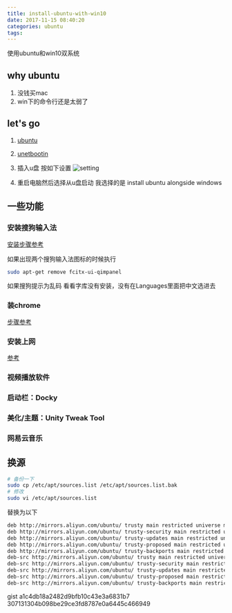```yaml
---
title: install-ubuntu-with-win10
date: 2017-11-15 08:40:20
categories: ubuntu
tags:
---
```

使用ubuntu和win10双系统
<!--more-->
## why ubuntu
1. 没钱买mac
2. win下的命令行还是太弱了

## let's go

1. [ubuntu](https://www.ubuntu.com/download/desktop)

2. [unetbootin](https://unetbootin.github.io/)

3. 插入u盘 按如下设置
![setting](http://ou7k0sem6.bkt.clouddn.com/blog/171115/l0hh4KHd3A.png?imageslim)

4. 重启电脑然后选择从u盘启动
我选择的是 install ubuntu alongside windows

## 一些功能

### 安装搜狗输入法

[安装步骤参考](http://blog.topspeedsnail.com/archives/6955)

如果出现两个搜狗输入法图标的时候执行

```bash
sudo apt-get remove fcitx-ui-qimpanel
```
如果搜狗提示为乱码 看看字库没有安装，没有在Languages里面把中文选进去
### 装chrome

[步骤参考](http://www.linuxidc.com/Linux/2016-05/131096.htm)

### 安装上网
[参考](https://github.com/shadowsocks/shadowsocks-libev)

### 视频播放软件

### 启动栏：Docky

### 美化/主题：Unity Tweak Tool

### 网易云音乐

## 换源

```bash
# 备份一下
sudo cp /etc/apt/sources.list /etc/apt/sources.list.bak
# 修改
sudo vi /etc/apt/sources.list

```
替换为以下
```bash
deb http://mirrors.aliyun.com/ubuntu/ trusty main restricted universe multiverse
deb http://mirrors.aliyun.com/ubuntu/ trusty-security main restricted universe multiverse
deb http://mirrors.aliyun.com/ubuntu/ trusty-updates main restricted universe multiverse
deb http://mirrors.aliyun.com/ubuntu/ trusty-proposed main restricted universe multiverse
deb http://mirrors.aliyun.com/ubuntu/ trusty-backports main restricted universe multiverse
deb-src http://mirrors.aliyun.com/ubuntu/ trusty main restricted universe multiverse
deb-src http://mirrors.aliyun.com/ubuntu/ trusty-security main restricted universe multiverse
deb-src http://mirrors.aliyun.com/ubuntu/ trusty-updates main restricted universe multiverse
deb-src http://mirrors.aliyun.com/ubuntu/ trusty-proposed main restricted universe multiverse
deb-src http://mirrors.aliyun.com/ubuntu/ trusty-backports main restricted universe multiverse
```
gist a1c4db18a2482d9bfb10c43e3a6831b7
307131304b098be29ce3fd8787e0a6445c466949